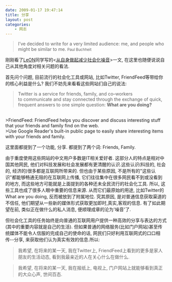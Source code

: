 ```yaml
---
date: 2009-01-17 19:47:14
title: 分享
layout: post
categories:
    - 网志
---
```

>I’ve decided to write for a very limited audience: me, and people who might be similar to me. <small>Paul Buchheit</small>

刚刚看了<a href="http://www.geedr.com/" target="_blank">LeON</a>同学写的&lt;<a href="http://www.geedr.com/how-to-reduce-social-noises.html" target="_blank">从自身做起减少社会化噪音</a>&gt;一文, 在这里也随便说说自己从其他角度对相关问题的看法.

首先问个问题, 目前流行的社会化工具或网站, 比如Twitter, FriendFeed等带给你的核心利益是什么? 我们不妨先来看看这些网站们自己的说法:

>Twitter is a service for friends, family, and co–workers to communicate and stay connected through the exchange of quick, frequent answers to one simple question: <strong>What are you doing?</strong>
<br>
>FriendFeed: FriendFeed helps you discover and discuss interesting stuff that your friends and family find on the web.
<br>
>Use Google Reader's built-in public page to easily share interesting items with your friends and family. 

这里面都提到了一个功能, 分享. 都提到了两个词: Friends, Family.

由于重度使用这些网站的中文用户多数是IT相关爱好者. 这部分人的特点是相对中国其他网民, 他们对科技发展和社会发展都有更清醒的认识.这些认识(科技的, 社会的, 经济的)很多都是互联网所带来的. 但也由于某些原因, 不是所有的"这些认识"都能够畅通无阻的在互联网上传播, 它们往往集中在很多网民看不到或没看到的地方, 而这些地方可能就是上面提到的各种还未全民流行的社会化工具. 所以, 这些工具也成了很多人眼中重要的信息来源. 从而它们最原始的用途, 比如Twitter的 What are you doing, 反而被放到了附属地位. 究其原因, 是对普通信息获取渠道的不信任, 他们期望从一些新的媒体形式获取更加即时,真实,客观的信息. 有了如此期望在前, 类似正在做什么的私人消息, 便顺理成章的沦为'噪音'了.

但社会化工具的任务始终是向普通的互联网用户提供一种高效的分享与表达的方式(其中的重要内容就是自己的生活). 但如果普通的网络服务(比如门户网站)甚至传统媒体不能令人信服的完成自己的使命的话, 网民们只好利用互联网式的口口相传--分享, 来获取他们认为真实有效的信息.所以:

>我希望, 在将来的某一天, 我在Twitter上, FriendFeed上看到的更多是家人朋友的生活动态, 看到我最亲近的人在关心什么在做什么.

>我希望, 在将来的某一天, 我在报纸上, 电视上, 门户网站上就能够看到真正的大众心声, 世间百态.

